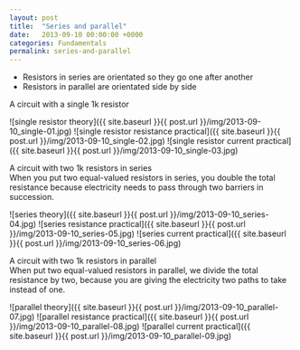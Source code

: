 ```yaml
---
layout: post
title:  "Series and parallel"
date:   2013-09-10 00:00:00 +0000
categories: Fundamentals
permalink: series-and-parallel
---
```


<ul>
	<li>Resistors in series are orientated so they go one after another</li>
	<li>Resistors in parallel are orientated side by side</li>
</ul>

A circuit with a single 1k resistor<br>


![single resistor theory]({{ site.baseurl }}{{ post.url }}/img/2013-09-10_single-01.jpg)
![single resistor resistance practical]({{ site.baseurl }}{{ post.url }}/img/2013-09-10_single-02.jpg)
![single resistor current practical]({{ site.baseurl }}{{ post.url }}/img/2013-09-10_single-03.jpg)

A circuit with two 1k resistors in series<br>
When you put two equal-valued resistors in series, you double the total resistance because electricity needs to pass through two barriers in succession.

![series theory]({{ site.baseurl }}{{ post.url }}/img/2013-09-10_series-04.jpg)
![series resistance practical]({{ site.baseurl }}{{ post.url }}/img/2013-09-10_series-05.jpg)
![series current practical]({{ site.baseurl }}{{ post.url }}/img/2013-09-10_series-06.jpg)

A circuit with two 1k resistors in parallel<br>
When put two equal-valued resistors in parallel, we divide the total resistance by two, because you are giving the electricity two paths to take instead of one.

![parallel theory]({{ site.baseurl }}{{ post.url }}/img/2013-09-10_parallel-07.jpg)
![parallel resistance practical]({{ site.baseurl }}{{ post.url }}/img/2013-09-10_parallel-08.jpg)
![parallel current practical]({{ site.baseurl }}{{ post.url }}/img/2013-09-10_parallel-09.jpg)